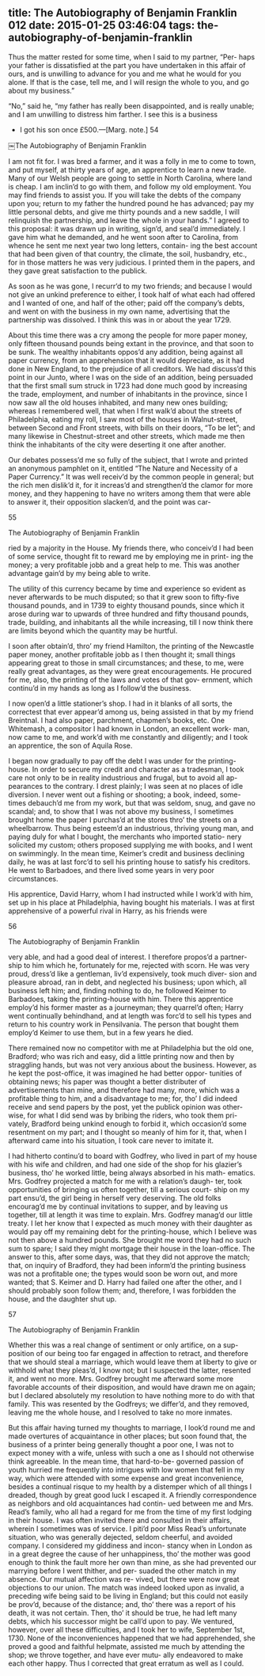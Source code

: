 title: The Autobiography of Benjamin Franklin 012
date: 2015-01-25 03:46:04
tags: the-autobiography-of-benjamin-franklin
---

Thus the matter rested for some time, when I said to my partner, “Per- haps your father is dissatisfied at the part you have undertaken in this affair of ours, and is unwilling to advance for you and me what he would for you alone. If that is the case, tell me, and I will resign the whole to you, and go about my business.”

“No,” said he, “my father has really been disappointed, and is really unable; and I am unwilling to distress him farther. I see this is a business

* I got his son once £500.—[Marg. note.] 54

￼The Autobiography of Benjamin Franklin

I am not fit for. I was bred a farmer, and it was a folly in me to come to town, and put myself, at thirty years of age, an apprentice to learn a new trade. Many of our Welsh people are going to settle in North Carolina, where land is cheap. I am inclin’d to go with them, and follow my old employment. You may find friends to assist you. If you will take the debts of the company upon you; return to my father the hundred pound he has advanced; pay my little personal debts, and give me thirty pounds and a new saddle, I will relinquish the partnership, and leave the whole in your hands.” I agreed to this proposal: it was drawn up in writing, sign’d, and seal’d immediately. I gave him what he demanded, and he went soon after to Carolina, from whence he sent me next year two long letters, contain- ing the best account that had been given of that country, the climate, the soil, husbandry, etc., for in those matters he was very judicious. I printed them in the papers, and they gave great satisfaction to the publick.

As soon as he was gone, I recurr’d to my two friends; and because I would not give an unkind preference to either, I took half of what each had offered and I wanted of one, and half of the other; paid off the company’s debts, and went on with the business in my own name, advertising that the partnership was dissolved. I think this was in or about the year 1729.

About this time there was a cry among the people for more paper money, only fifteen thousand pounds being extant in the province, and that soon to be sunk. The wealthy inhabitants oppos’d any addition, being against all paper currency, from an apprehension that it would depreciate, as it had done in New England, to the prejudice of all creditors. We had discuss’d this point in our Junto, where I was on the side of an addition, being persuaded that the first small sum struck in 1723 had done much good by increasing the trade, employment, and number of inhabitants in the province, since I now saw all the old houses inhabited, and many new ones building; whereas I remembered well, that when I first walk’d about the streets of Philadelphia, eating my roll, I saw most of the houses in Walnut-street, between Second and Front streets, with bills on their doors, “To be let”; and many likewise in Chestnut-street and other streets, which made me then think the inhabitants of the city were deserting it one after another.

Our debates possess’d me so fully of the subject, that I wrote and printed an anonymous pamphlet on it, entitled “The Nature and Necessity of a Paper Currency.” It was well receiv’d by the common people in general; but the rich men dislik’d it, for it increas’d and strengthen’d the clamor for more money, and they happening to have no writers among them that were able to answer it, their opposition slacken’d, and the point was car-

55

The Autobiography of Benjamin Franklin

ried by a majority in the House. My friends there, who conceiv’d I had been of some service, thought fit to reward me by employing me in print- ing the money; a very profitable jobb and a great help to me. This was another advantage gain’d by my being able to write.

The utility of this currency became by time and experience so evident as never afterwards to be much disputed; so that it grew soon to fifty-five thousand pounds, and in 1739 to eighty thousand pounds, since which it arose during war to upwards of three hundred and fifty thousand pounds, trade, building, and inhabitants all the while increasing, till I now think there are limits beyond which the quantity may be hurtful.

I soon after obtain’d, thro’ my friend Hamilton, the printing of the Newcastle paper money, another profitable jobb as I then thought it; small things appearing great to those in small circumstances; and these, to me, were really great advantages, as they were great encouragements. He procured for me, also, the printing of the laws and votes of that gov- ernment, which continu’d in my hands as long as I follow’d the business.

I now open’d a little stationer’s shop. I had in it blanks of all sorts, the correctest that ever appear’d among us, being assisted in that by my friend Breintnal. I had also paper, parchment, chapmen’s books, etc. One Whitemash, a compositor I had known in London, an excellent work- man, now came to me, and work’d with me constantly and diligently; and I took an apprentice, the son of Aquila Rose.

I began now gradually to pay off the debt I was under for the printing- house. In order to secure my credit and character as a tradesman, I took care not only to be in reality industrious and frugal, but to avoid all ap- pearances to the contrary. I drest plainly; I was seen at no places of idle diversion. I never went out a fishing or shooting; a book, indeed, some- times debauch’d me from my work, but that was seldom, snug, and gave no scandal; and, to show that I was not above my business, I sometimes brought home the paper I purchas’d at the stores thro’ the streets on a wheelbarrow. Thus being esteem’d an industrious, thriving young man, and paying duly for what I bought, the merchants who imported statio- nery solicited my custom; others proposed supplying me with books, and I went on swimmingly. In the mean time, Keimer’s credit and business declining daily, he was at last forc’d to sell his printing house to satisfy his creditors. He went to Barbadoes, and there lived some years in very poor circumstances.

His apprentice, David Harry, whom I had instructed while I work’d with him, set up in his place at Philadelphia, having bought his materials. I was at first apprehensive of a powerful rival in Harry, as his friends were

56

The Autobiography of Benjamin Franklin

very able, and had a good deal of interest. I therefore propos’d a partner- ship to him which he, fortunately for me, rejected with scorn. He was very proud, dress’d like a gentleman, liv’d expensively, took much diver- sion and pleasure abroad, ran in debt, and neglected his business; upon which, all business left him; and, finding nothing to do, he followed Keimer to Barbadoes, taking the printing-house with him. There this apprentice employ’d his former master as a journeyman; they quarrel’d often; Harry went continually behindhand, and at length was forc’d to sell his types and return to his country work in Pensilvania. The person that bought them employ’d Keimer to use them, but in a few years he died.

There remained now no competitor with me at Philadelphia but the old one, Bradford; who was rich and easy, did a little printing now and then by straggling hands, but was not very anxious about the business. However, as he kept the post-office, it was imagined he had better oppor- tunities of obtaining news; his paper was thought a better distributer of advertisements than mine, and therefore had many, more, which was a profitable thing to him, and a disadvantage to me; for, tho’ I did indeed receive and send papers by the post, yet the publick opinion was other- wise, for what I did send was by bribing the riders, who took them pri- vately, Bradford being unkind enough to forbid it, which occasion’d some resentment on my part; and I thought so meanly of him for it, that, when I afterward came into his situation, I took care never to imitate it.

I had hitherto continu’d to board with Godfrey, who lived in part of my house with his wife and children, and had one side of the shop for his glazier’s business, tho’ he worked little, being always absorbed in his math- ematics. Mrs. Godfrey projected a match for me with a relation’s daugh- ter, took opportunities of bringing us often together, till a serious court- ship on my part ensu’d, the girl being in herself very deserving. The old folks encourag’d me by continual invitations to supper, and by leaving us together, till at length it was time to explain. Mrs. Godfrey manag’d our little treaty. I let her know that I expected as much money with their daughter as would pay off my remaining debt for the printing-house, which I believe was not then above a hundred pounds. She brought me word they had no such sum to spare; I said they might mortgage their house in the loan-office. The answer to this, after some days, was, that they did not approve the match; that, on inquiry of Bradford, they had been inform’d the printing business was not a profitable one; the types would soon be worn out, and more wanted; that S. Keimer and D. Harry had failed one after the other, and I should probably soon follow them; and, therefore, I was forbidden the house, and the daughter shut up.

57

The Autobiography of Benjamin Franklin

Whether this was a real change of sentiment or only artifice, on a sup- position of our being too far engaged in affection to retract, and therefore that we should steal a marriage, which would leave them at liberty to give or withhold what they pleas’d, I know not; but I suspected the latter, resented it, and went no more. Mrs. Godfrey brought me afterward some more favorable accounts of their disposition, and would have drawn me on again; but I declared absolutely my resolution to have nothing more to do with that family. This was resented by the Godfreys; we differ’d, and they removed, leaving me the whole house, and I resolved to take no more inmates.

But this affair having turned my thoughts to marriage, I look’d round me and made overtures of acquaintance in other places; but soon found that, the business of a printer being generally thought a poor one, I was not to expect money with a wife, unless with such a one as I should not otherwise think agreeable. In the mean time, that hard-to-be- governed passion of youth hurried me frequently into intrigues with low women that fell in my way, which were attended with some expense and great inconvenience, besides a continual risque to my health by a distemper which of all things I dreaded, though by great good luck I escaped it. A friendly correspondence as neighbors and old acquaintances had contin- ued between me and Mrs. Read’s family, who all had a regard for me from the time of my first lodging in their house. I was often invited there and consulted in their affairs, wherein I sometimes was of service. I piti’d poor Miss Read’s unfortunate situation, who was generally dejected, seldom cheerful, and avoided company. I considered my giddiness and incon- stancy when in London as in a great degree the cause of her unhappiness, tho’ the mother was good enough to think the fault more her own than mine, as she had prevented our marrying before I went thither, and per- suaded the other match in my absence. Our mutual affection was re- vived, but there were now great objections to our union. The match was indeed looked upon as invalid, a preceding wife being said to be living in England; but this could not easily be prov’d, because of the distance; and, tho’ there was a report of his death, it was not certain. Then, tho’ it should be true, he had left many debts, which his successor might be call’d upon to pay. We ventured, however, over all these difficulties, and I took her to wife, September 1st, 1730. None of the inconveniences happened that we had apprehended, she proved a good and faithful helpmate, assisted me much by attending the shop; we throve together, and have ever mutu- ally endeavored to make each other happy. Thus I corrected that great erratum as well as I could.

